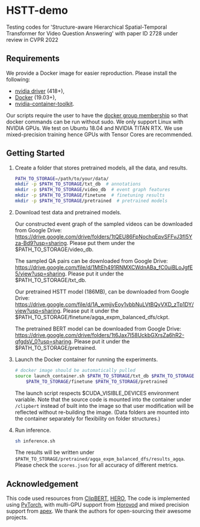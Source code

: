 # HSTT-demo
Testing codes for 'Structure-aware Hierarchical Spatial-Temporal Transformer for Video Question Answering' with paper ID 2728 under review in CVPR 2022 

## Requirements 
We provide a Docker image for easier reproduction. Please install the following:
  - [nvidia driver](https://docs.nvidia.com/cuda/cuda-installation-guide-linux/index.html#package-manager-installation) (418+), 
  - [Docker](https://docs.docker.com/install/linux/docker-ce/ubuntu/) (19.03+), 
  - [nvidia-container-toolkit](https://github.com/NVIDIA/nvidia-docker#quickstart).

Our scripts require the user to have the [docker group membership](https://docs.docker.com/install/linux/linux-postinstall/)
so that docker commands can be run without sudo.
We only support Linux with NVIDIA GPUs. We test on Ubuntu 18.04 and NVIDIA TITAN RTX.
We use mixed-precision training hence GPUs with Tensor Cores are recommended.


## Getting Started

1. Create a folder that stores pretrained models, all the data, and results.
    ```bash
    PATH_TO_STORAGE=/path/to/your/data/
    mkdir -p $PATH_TO_STORAGE/txt_db  # annotations
    mkdir -p $PATH_TO_STORAGE/video_db  # event graph features
    mkdir -p $PATH_TO_STORAGE/finetune  # finetuning results
    mkdir -p $PATH_TO_STORAGE/pretrained  # pretrained models
    ```

2. Download test data and pretrained models.

    Our constructed event graph of the sampled videos can be downloaded from Google Drive:          
    https://drive.google.com/drive/folders/1tQEU86FpNochqEpvSFFvJ3fI5Yza-Bd9?usp=sharing.
    Please put them under the $PATH_TO_STORAGE/video_db.
    
    The sampled QA pairs can be downloaded from Google Drive:
    https://drive.google.com/file/d/1MtEh491RNMXCWdnABa_fC0uiBLoJgfE5/view?usp=sharing.
    Please put it under the $PATH_TO_STORAGE/txt_db.
    
    Our pretrained HSTT model (186MB), can be downloaded from Google Drive:
    https://drive.google.com/file/d/1A_wmjjvEoy1vbbNuLVtBQyVXD_zTp1DY/view?usp=sharing.
    Please put it under the $PATH_TO_STORAGE/finetune/agqa_expm_balanced_dfs/ckpt.
    
    The pretrained BERT model can be downloaded from Google Drive:
    https://drive.google.com/drive/folders/1t6Jax7I58UckbGXrsZa6hR2-qfgdsV_0?usp=sharing.
    Please put it under the $PATH_TO_STORAGE/pretrained.

3. Launch the Docker container for running the experiments.
    ```bash
    # docker image should be automatically pulled
    source launch_container.sh $PATH_TO_STORAGE/txt_db $PATH_TO_STORAGE/video_db \
        $PATH_TO_STORAGE/finetune $PATH_TO_STORAGE/pretrained
    ```
    The launch script respects $CUDA_VISIBLE_DEVICES environment variable.
    Note that the source code is mounted into the container under `/clipbert` instead 
    of built into the image so that user modification will be reflected without
    re-building the image. (Data folders are mounted into the container separately
    for flexibility on folder structures.)

4. Run inference.
    ```bash
    sh inference.sh
    ```
    
    The results will be written under `$PATH_TO_STORAGE/pretrained/agqa_expm_balanced_dfs/results_agqa`.
    Please check the `scores.json` for all accuracy of different metrics.

## Acknowledgement

This code used resources from [ClipBERT](https://github.com/jayleicn/ClipBERT), [HERO](https://github.com/linjieli222/HERO), 
The code is implemented using [PyTorch](https://github.com/pytorch/pytorch), 
with multi-GPU support from [Horovod](https://github.com/horovod/horovod) 
and mixed precision support from [apex](https://github.com/NVIDIA/apex).  We thank the authors for open-sourcing their awesome projects.

